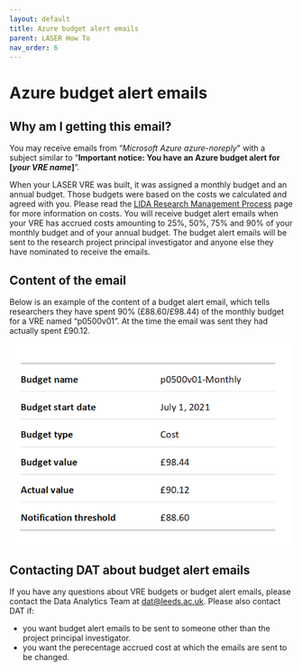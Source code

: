 ```yaml
---
layout: default
title: Azure budget alert emails
parent: LASER How To
nav_order: 6
---
```


# Azure budget alert emails

## Why am I getting this email?
You may receive emails from “*Microsoft Azure azure-noreply*" with a subject similar to “**Important notice: You have an Azure budget alert for [*your VRE name*]**”.

When your LASER VRE was built, it was assigned a monthly budget and an annual budget.  Those budgets were based on the costs we calculated and agreed with you.  Please read the [LIDA Research Management Process](https://lida-data-analytics-team.github.io/laserdocs/docs/lida_services/RMP.html#lida-research-management-process) page for more information on costs.  You will receive budget alert emails when your VRE has accrued costs amounting to 25%, 50%, 75% and 90% of your monthly budget and of your annual budget.
The budget alert emails will be sent to the research project principal investigator and anyone else they have nominated to receive the emails.

## Content of the email
Below is an example of the content of a budget alert email, which tells researchers they have spent 90% (£88.60/£98.44) of the monthly budget for a VRE named “p0500v01”.  At the time the email was sent they had actually spent £90.12.

![budget_alert_emails.png](../../images/budget_alert_emails/budget_alert_emails.png)

## Contacting DAT about budget alert emails
If you have any questions about VRE budgets or budget alert emails, please contact the Data Analytics Team at [dat@leeds.ac.uk](mailto:dat@leeds.ac.uk).
Please also contact DAT if:
- you want budget alert emails to be sent to someone other than the project principal investigator.
- you want the perecentage accrued cost at which the emails are sent to be changed.
